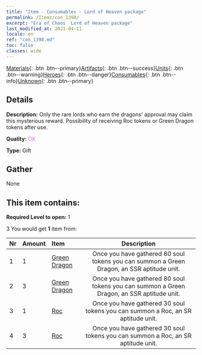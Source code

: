```yaml
---
title: "Item - Consumables - Lord of Heaven package"
permalink: /Items/con_1398/
excerpt: "Era of Chaos  Lord of Heaven package"
last_modified_at: 2021-04-11
locale: en
ref: "con_1398.md"
toc: false
classes: wide
---
```

 [Materials](/Items/){: .btn .btn--primary}[Artifacts](/Items/Artifacts/){: .btn .btn--success}[Units](/Items/Units/){: .btn .btn--warning}[Heroes](/Items/Heroes/){: .btn .btn--danger}[Consumables](/Items/Consumables/){: .btn .btn--info}[Unknown](/Items/Unknown/){: .btn .btn--primary}

## Details
 **Description:** Only the rare lords who earn the dragons' approval may claim this mysterious reward. Possibility of receiving Roc tokens or Green Dragon tokens after use.

 **Quality:** <span style="color: #DA70D6">OK</span>

 **Type:** Gift

## Gather

  None

## This item contains:

 **Required Level to open:** 1

 3 You would get **1** item  from:

  | Nr | Amount |     Item    | Description |
  |:---|:-------|:------------|:-----------:|
  | 1 | 1 | [Green Dragon](/Items/unt_205/) | Once you have gathered 80 soul tokens you can summon a Green Dragon, an SSR aptitude unit. | 
  | 2 | 3 | [Green Dragon](/Items/unt_205/) | Once you have gathered 80 soul tokens you can summon a Green Dragon, an SSR aptitude unit. | 
  | 3 | 1 | [Roc](/Items/unt_221/) | Once you have gathered 30 soul tokens you can summon a Roc, an SR aptitude unit. | 
  | 4 | 3 | [Roc](/Items/unt_221/) | Once you have gathered 30 soul tokens you can summon a Roc, an SR aptitude unit. | 
